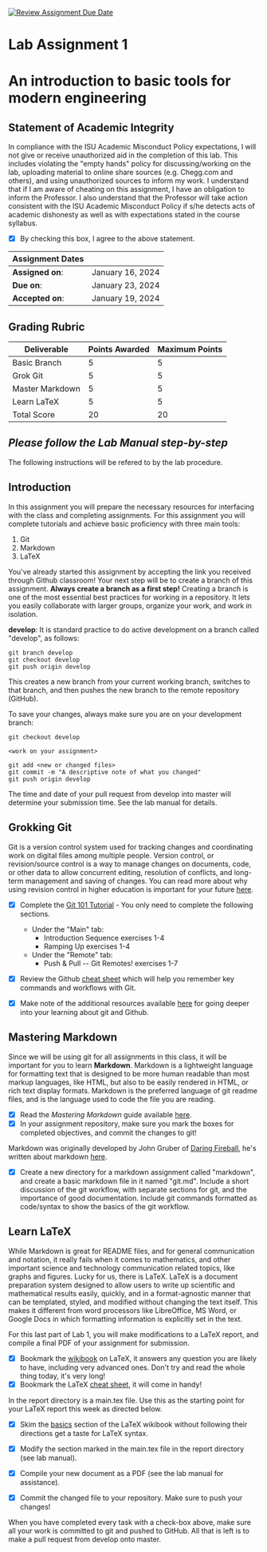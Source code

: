 [![Review Assignment Due Date](https://classroom.github.com/assets/deadline-readme-button-24ddc0f5d75046c5622901739e7c5dd533143b0c8e959d652212380cedb1ea36.svg)](https://classroom.github.com/a/3xUPGAKi)
# Lab Assignment 1
# An introduction to basic tools for modern engineering

## Statement of Academic Integrity

In compliance with the ISU Academic Misconduct Policy expectations, I will not give or receive unauthorized aid in the completion of this lab.  This includes violating the "empty hands" policy for discussing/working on the lab, uploading material to online share sources (e.g. Chegg.com and others), and using unauthorized sources to inform my work. I understand that if I am aware of cheating on this assignment, I have an obligation to inform the Professor. I also understand that the Professor will take action consistent with the ISU Academic Misconduct Policy if s/he detects acts of academic dishonesty as well as with expectations stated in the course syllabus.

- [x] By checking this box, I agree to the above statement.


| Assignment Dates | |
| --- | --- |
|**Assigned on**: | January 16, 2024 |
|**Due on**: | January 23, 2024 |
|**Accepted on**: | January 19, 2024 |


## Grading Rubric

|Deliverable | Points Awarded | Maximum Points |
|---|---|---|
| Basic Branch | 5 | 5 |
| Grok Git | 5 | 5 |
| Master Markdown | 5 | 5 |
| Learn LaTeX | 5 | 5 |
| Total Score | 20 | 20 |


## _**Please follow the Lab Manual step-by-step**_
The following instructions will be refered to by the lab procedure.


## Introduction

In this assignment you will prepare the necessary resources for interfacing with the class and completing assignments.  For this assignment you will complete tutorials and achieve basic proficiency with three main tools:

1. Git
2. Markdown
3. LaTeX

You've already started this assignment by accepting the link you received through Github classroom!  Your next step will be to create a branch of this assignment.  **Always create a branch as a first step!** Creating a branch is one of the most essential best practices for working in a repository.  It lets you easily collaborate with larger groups, organize your work, and work in isolation.

**develop**: It is standard practice to do active development on a branch called "develop", as follows:

    git branch develop
    git checkout develop
    git push origin develop

This creates a new branch from your current working branch, switches to that branch, and then pushes the new branch to the remote repository (GitHub).

To save your changes, always make sure you are on your development branch:

    git checkout develop

    <work on your assignment>

    git add <new or changed files>
    git commit -m "A descriptive note of what you changed"
    git push origin develop

The time and date of your pull request from develop into master will determine your submission time. See the lab manual for details.


## Grokking Git

Git is a version control system used for tracking changes and coordinating work on digital files among multiple people. Version control, or revision/source control is a way to manage changes on documents, code, or other data to allow  concurrent editing, resolution of conflicts, and long-term management and saving of changes.  You can read more about why using revision control in higher education is important for your future [here](https://jarofgreen.co.uk/2013/05/why-programmers-should-learn-git/).

- [x] Complete the
  [Git 101 Tutorial](https://learngitbranching.js.org) -
  You only need to complete the following sections.
  - Under the "Main" tab:
    - Introduction Sequence exercises 1-4
    - Ramping Up exercises 1-4
  - Under the "Remote" tab:
    - Push & Pull -- Git Remotes! exercises 1-7
- [x] Review the Github
  [cheat sheet](https://education.github.com/git-cheat-sheet-education.pdf)
  which will help you remember key commands and workflows with Git.
- [x] Make note of the additional resources available
  [here](https://help.github.com/articles/good-resources-for-learning-git-and-github/)
  for going deeper into your learning about git and Github.


## Mastering Markdown

Since we will be using git for all assignments in this class, it will be important for you to learn **Markdown**.  Markdown is a lightweight language for formatting text that is designed to be more human readable than most markup languages, like HTML, but also to be easily rendered in HTML, or rich text display formats.  Markdown is the preferred language of git readme files, and is the language used to code the file you are reading.

- [x] Read the *Mastering Markdown* guide available
  [here](https://guides.github.com/features/mastering-markdown/).
- [x] In your assignment repository, make sure you mark the boxes for completed objectives, and commit the changes to git!

Markdown was originally developed by John Gruber of [Daring Fireball](daringfireball.net), he's written about markdown [here](http://daringfireball.net/projects/markdown/).

- [x] Create a new directory for a markdown assignment called "markdown", and create a basic markdown file in it named "git.md".  Include a short discussion of the git workflow, with separate sections for git, and the importance of good documentation.  Include git commands formatted as code/syntax to show the basics of the git workflow.


## Learn LaTeX

While Markdown is great for README files, and for general communication and notation, it really fails when it comes to mathematics, and other important science and technology communication related topics, like graphs and figures.  Lucky for us, there is LaTeX.  LaTeX is a document preparation system designed to allow users to write up scientific and mathematical results easily, quickly, and in a format-agnostic manner that can be templated, styled, and modified without changing the text itself.  This makes it different from word processors like LibreOffice, MS Word, or Google Docs in which formatting information is explicitly set in the text.

For this last part of Lab 1, you will make modifications to a LaTeX report, and compile a final PDF of your assignment for submission.

- [x] Bookmark the
  [wikibook](https://en.wikibooks.org/wiki/LaTeX)
  on LaTeX, it answers any question you are likely to have, including very advanced ones.  Don't try and read the whole thing today, it's very long!
- [x] Bookmark the LaTeX
  [cheat sheet](http://www.ctan.org/tex-archive/info/latexcheat/latexcheat/latexsheet.pdf),
  it will come in handy!

In the report directory is a main.tex file. Use this as the starting point for your LaTeX report this week as directed below.


- [x] Skim the [basics](https://en.wikibooks.org/wiki/LaTeX/Basics) section of the LaTeX wikibook without following their directions get a taste for LaTeX syntax.

- [x] Modify the section marked in the main.tex file in the report directory (see lab manual).

- [x] Compile your new document as a PDF (see the lab manual for assistance).
- [x] Commit the changed file to your repository.  Make sure to push your changes!

When you have completed every task with a check-box above, make sure all your work is committed to git and pushed to GitHub. All that is left is to make a pull request from develop onto master.

